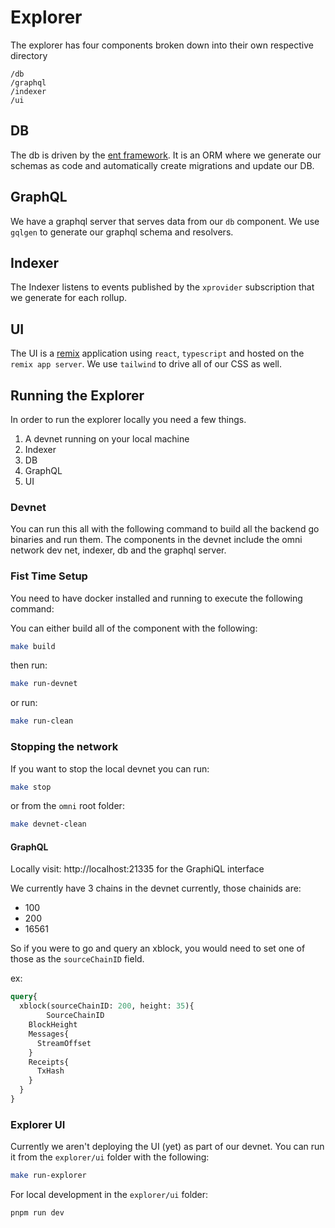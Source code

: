 # Explorer

The explorer has four components broken down into their own respective directory

```
/db
/graphql
/indexer
/ui
```

## DB
The db is driven by the [ent framework](entgo.io). It is an ORM where we generate our schemas as code and automatically create migrations and update our DB.

## GraphQL
We have a graphql server that serves data from our `db` component. We use `gqlgen` to generate our graphql schema and resolvers.

## Indexer
The Indexer listens to events published by the `xprovider` subscription that we generate for each rollup.

## UI
The UI is a [remix](https://remix.run/) application using `react`, `typescript` and hosted on the `remix app server`. We use `tailwind` to drive all of our CSS as well.

## Running the Explorer

In order to run the explorer locally you need a few things.
1. A devnet running on your local machine
2. Indexer
3. DB
4. GraphQL
5. UI



### Devnet
You can run this all with the following command to build all the backend go binaries and run them. The components in the devnet include the omni network dev net, indexer, db and the graphql server.

### Fist Time Setup
You need to have docker installed and running to execute the following command:

You can either build all of the component with the following:
```bash
make build
```

then run:
```bash
make run-devnet
```

or run:
```bash
make run-clean
```

### Stopping the network
If you want to stop the local devnet you can run:

```bash
make stop
```

or from the `omni` root folder:

```bash
make devnet-clean
```

#### GraphQL

Locally visit: http://localhost:21335 for the GraphiQL interface

We currently have 3 chains in the devnet currently, those chainids are:
- 100
- 200
- 16561

So if you were to go and query an xblock, you would need to set one of those as the `sourceChainID` field.

ex:
```graphql
query{
  xblock(sourceChainID: 200, height: 35){
		SourceChainID
    BlockHeight
    Messages{
      StreamOffset
    }
    Receipts{
      TxHash
    }
  }
}
```

### Explorer UI
Currently we aren't deploying the UI (yet) as part of our devnet. You can run it from the `explorer/ui` folder with the following:

```bash
make run-explorer
```

For local development in the `explorer/ui` folder:
```bash
pnpm run dev
```
